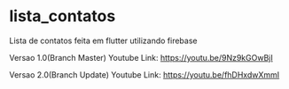# lista_contatos


Lista de contatos feita em flutter utilizando firebase

Versao 1.0(Branch Master)
Youtube Link: https://youtu.be/9Nz9kGOwBjI

Versao 2.0(Branch Update)
Youtube Link: https://youtu.be/fhDHxdwXmmI

